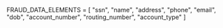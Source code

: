 FRAUD_DATA_ELEMENTS = [ "ssn", "name", "address", "phone", "email", "dob", "account_number", "routing_number", "account_type" ]

